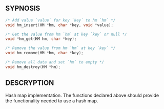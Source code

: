 ## SYPNOSIS
```c
/* Add value `value` for key `key` to hm `hm` */
void hm_insert(HM *hm, char *key, void *value);

/* Get the value from hm `hm` at key `key` or null */
void *hm_get(HM hm, char *key);

/* Remove the value from hm `hm` at key `key` */
void hm_remove(HM *hm, char *key);

/* Remove all data and set `hm` to empty */
void hm_destroy(HM *hm);
```

## DESCRYPTION

Hash map implementation. The functions declared above should provide
the functionality needed to use a hash map.
